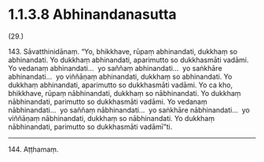 # 1.1.3.8 Abhinandanasutta

(29.)

143\. Sāvatthinidānaṃ. “Yo, bhikkhave, rūpaṃ abhinandati, dukkhaṃ so abhinandati. Yo dukkhaṃ abhinandati, aparimutto so dukkhasmāti vadāmi. Yo vedanaṃ abhinandati…  yo saññaṃ abhinandati…  yo saṅkhāre abhinandati…  yo viññāṇaṃ abhinandati, dukkhaṃ so abhinandati. Yo dukkhaṃ abhinandati, aparimutto so dukkhasmāti vadāmi. Yo ca kho, bhikkhave, rūpaṃ nābhinandati, dukkhaṃ so nābhinandati. Yo dukkhaṃ nābhinandati, parimutto so dukkhasmāti vadāmi. Yo vedanaṃ nābhinandati…  yo saññaṃ nābhinandati…  yo saṅkhāre nābhinandati…  yo viññāṇaṃ nābhinandati, dukkhaṃ so nābhinandati. Yo dukkhaṃ nābhinandati, parimutto so dukkhasmāti vadāmī”ti.

---

144\. Aṭṭhamaṃ.
